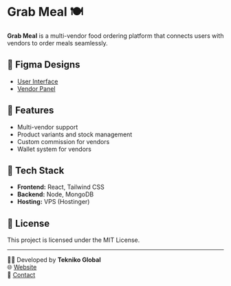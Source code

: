 # Grab Meal 🍽️  

**Grab Meal** is a multi-vendor food ordering platform that connects users with vendors to order meals seamlessly.  

## 🎨 Figma Designs  
- [User Interface](https://www.figma.com/design/2dKSISUlJ2gsIdnPXSKoy6/Grab-Meal-(Copy)?node-id=59-3405&p=f&t=tQUIxjr6u2rqDaab-0)  
- [Vendor Panel](https://www.figma.com/design/sIlbyVVBoLES4iKgf1IQcd/Go-Rabit?node-id=0-1&p=f&t=ljXsH33JjkLTKqBN-0)  

## 🚀 Features  
- Multi-vendor support  
- Product variants and stock management  
- Custom commission for vendors  
- Wallet system for vendors  

## 📂 Tech Stack  
- **Frontend:** React, Tailwind CSS  
- **Backend:** Node, MongoDB  
- **Hosting:** VPS (Hostinger)  

## 📜 License  
This project is licensed under the MIT License.  

---
👨‍💻 Developed by **Tekniko Global**  
🌐 [Website](https://www.teknikoglobal.com/)  
📧 [Contact](mailto:corporate@teknikoglobal.com)  

